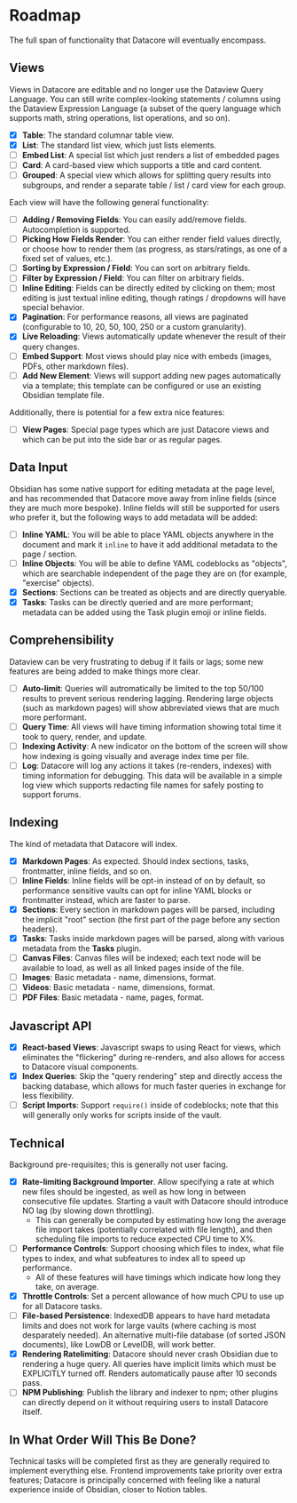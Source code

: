 # Roadmap

The full span of functionality that Datacore will eventually encompass.

## Views

Views in Datacore are editable and no longer use the Dataview Query Language. You can still write complex-looking
statements / columns using the Dataview Expression Language (a subset of the query language which supports math,
string operations, list operations, and so on).

- [X] **Table**: The standard columnar table view.
- [X] **List**: The standard list view, which just lists elements.
- [ ] **Embed List**: A special list which just renders a list of embedded pages
- [ ] **Card**: A card-based view which supports a title and card content.
- [ ] **Grouped**: A special view which allows for splitting query results into subgroups, and render a separate
  table / list / card view for each group.

Each view will have the following general functionality:

- [ ] **Adding / Removing Fields**: You can easily add/remove fields. Autocompletion is supported.
- [ ] **Picking How Fields Render**: You can either render field values directly, or choose how to render them (as
  progress, as stars/ratings, as one of a fixed set of values, etc.).
- [ ] **Sorting by Expression / Field**: You can sort on arbitrary fields.
- [ ] **Filter by Expression / Field**: You can filter on arbitrary fields.
- [ ] **Inline Editing**: Fields can be directly edited by clicking on them; most editing is just textual inline
  editing, though ratings / dropdowns will have special behavior.
- [X] **Pagination**: For performance reasons, all views are paginated (configurable to 10, 20, 50, 100, 250 or a custom
  granularity).
- [X] **Live Reloading**: Views automatically update whenever the result of their query changes.
- [ ] **Embed Support**: Most views should play nice with embeds (images, PDFs, other markdown files).
- [ ] **Add New Element**: Views will support adding new pages automatically via a template; this template can be
  configured or use an existing Obsidian template file.

Additionally, there is potential for a few extra nice features:

- [ ] **View Pages**: Special page types which are just Datacore views and which can be put into the side bar or as
  regular pages.

## Data Input

Obsidian has some native support for editing metadata at the page level, and has recommended that Datacore move
away from inline fields (since they are much more bespoke). Inline fields will still be supported for users who prefer
it, but the following ways to add metadata will be added:

- [ ] **Inline YAML**: You will be able to place YAML objects anywhere in the document and mark it `inline` to have it
  add additional metadata to the page / section.
- [ ] **Inline Objects**: You will be able to define YAML codeblocks as "objects", which are searchable independent of
  the page they are on (for example, "exercise" objects).
- [X] **Sections**: Sections can be treated as objects and are directly queryable.
- [X] **Tasks**: Tasks can be directly queried and are more performant; metadata can be added using the Task plugin
  emoji or inline fields.

## Comprehensibility

Dataview can be very frustrating to debug if it fails or lags; some new features are being added to make things more
clear.

- [ ] **Auto-limit**: Queries will autromatically be limited to the top 50/100 results to prevent serious rendering
  lagging. Rendering large objects (such as markdown pages) will show abbreviated views that are much more performant.
- [ ] **Query Time**: All views will have timing information showing total time it took to query, render, and update.
- [ ] **Indexing Activity**: A new indicator on the bottom of the screen will show how indexing is going visually and
  average index time per file.
- [ ] **Log**: Datacore will log any actions it takes (re-renders, indexes) with timing information for debugging. This
  data will be available in a simple log view which supports redacting file names for safely posting to support forums.

## Indexing

The kind of metadata that Datacore will index.

- [X] **Markdown Pages**: As expected. Should index sections, tasks, frontmatter, inline fields, and so on.
- [ ] **Inline Fields**: Inline fields will be opt-in instead of on by default, so performance sensitive vaults can opt
  for inline YAML blocks or frontmatter instead, which are faster to parse.
- [X] **Sections**: Every section in markdown pages will be parsed, including the implicit "root" section (the first
  part of the page before any section headers).
- [X] **Tasks**: Tasks inside markdown pages will be parsed, along with various metadata from the **Tasks** plugin.
- [ ] **Canvas Files**: Canvas files will be indexed; each text node will be available to load, as well as all linked
  pages inside of the file.
- [ ] **Images**: Basic metadata - name, dimensions, format.
- [ ] **Videos**: Basic metadata - name, dimensions, format.
- [ ] **PDF Files**: Basic metadata - name, pages, format.

## Javascript API

- [X] **React-based Views**: Javascript swaps to using React for views, which eliminates the "flickering" during
  re-renders, and also allows for access to Datacore visual components.
- [X] **Index Queries**: Skip the "query rendering" step and directly access the backing database, which allows for much
  faster queries in exchange for less flexibility.
- [ ] **Script Imports**: Support `require()` inside of codeblocks; note that this will generally only works for scripts
  inside of the vault.

## Technical

Background pre-requisites; this is generally not user facing.

- [X] **Rate-limiting Background Importer**. Allow specifying a rate at which new files should be ingested, as well as
  how long in between consecutive file updates. Starting a vault with Datacore should introduce NO lag (by slowing down
  throttling).
  - This can generally be computed by estimating how long the average file import takes (potentially correlated with
      file length), and then scheduling file imports to reduce expected CPU time to X%.
- [ ] **Performance Controls**: Support choosing which files to index, what file types to index, and what subfeatures to
  index all to speed up performance.
  - All of these features will have timings which indicate how long they take, on average.
- [X] **Throttle Controls**: Set a percent allowance of how much CPU to use up for all Datacore tasks.
- [ ] **File-based Persistence**: IndexedDB appears to have hard metadata limits and does not work for large vaults
  (where caching is most desparately needed). An alternative multi-file database (of sorted JSON documents), like LowDB
  or LevelDB, will work better.
- [X] **Rendering Ratelimiting**: Datacore should never crash Obsidian due to rendering a huge query. All queries have
  implicit limits which must be EXPLICITLY turned off. Renders automatically pause after 10 seconds pass.
- [ ] **NPM Publishing**: Publish the library and indexer to npm; other plugins can directly depend on it without
  requiring users to install Datacore itself.

## In What Order Will This Be Done?

Technical tasks will be completed first as they are generally required to implement everything else. Frontend
improvements take priority over extra features; Datacore is principally concerned with feeling like a natural experience
inside of Obsidian, closer to Notion tables.
